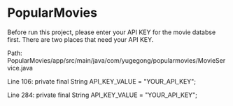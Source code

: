 # PopularMovies
Before run this project, please enter your API KEY for the movie databse first.
There are two places that need your API KEY.

Path:
PopularMovies/app/src/main/java/com/yugegong/popularmovies/MovieService.java

Line 106:
        private final String API_KEY_VALUE = "YOUR_API_KEY";

Line 284:
        private final String API_KEY_VALUE = "YOUR_API_KEY";
